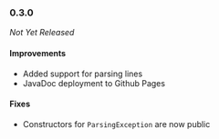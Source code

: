 ### 0.3.0

_Not Yet Released_

#### Improvements

- Added support for parsing lines
- JavaDoc deployment to Github Pages

#### Fixes

- Constructors for `ParsingException` are now public